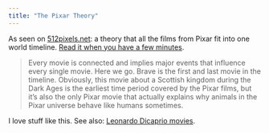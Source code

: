 ```yaml
---
title: "The Pixar Theory"
---
```

<p>As seen on <a href="http://512pixels.net/2013/07/negroni-pixar/">512pixels.net</a>: a theory that all the films from Pixar fit into one world timeline. <a href="http://jonnegroni.com/2013/07/11/the-pixar-theory/">Read it when you have a few minutes</a>.</p>
<blockquote><p>
  Every movie is connected and implies major events that influence every single movie. Here we go. Brave is the first and last movie in the timeline. Obviously, this movie about a Scottish kingdom during the Dark Ages is the earliest time period covered by the Pixar films, but it’s also the only Pixar movie that actually explains why animals in the Pixar universe behave like humans sometimes.
</p></blockquote>
<p>I love stuff like this. See also: <a href="http://www.tor.com/blogs/2013/05/the-great-gatsby-is-an-alternate-timeline-where-jack-survived-titanic">Leonardo Dicaprio movies</a>.</p>
